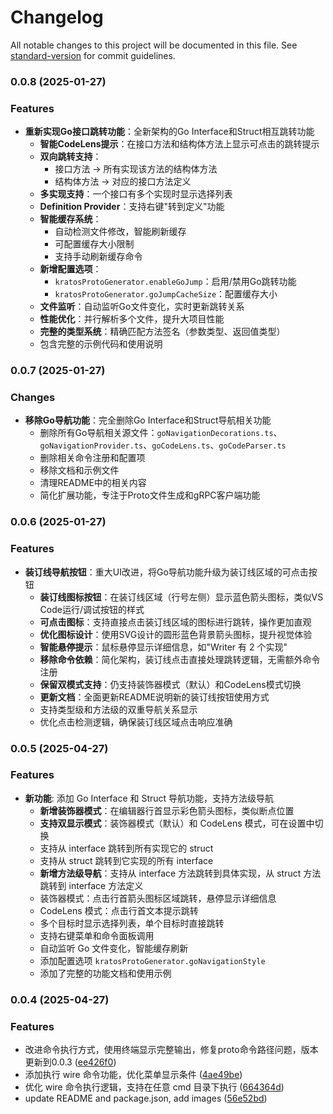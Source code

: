 # Changelog

All notable changes to this project will be documented in this file. See [standard-version](https://github.com/conventional-changelog/standard-version) for commit guidelines.

### 0.0.8 (2025-01-27)

### Features

* **重新实现Go接口跳转功能**：全新架构的Go Interface和Struct相互跳转功能
  - **智能CodeLens提示**：在接口方法和结构体方法上显示可点击的跳转提示
  - **双向跳转支持**：
    - 接口方法 → 所有实现该方法的结构体方法
    - 结构体方法 → 对应的接口方法定义
  - **多实现支持**：一个接口有多个实现时显示选择列表
  - **Definition Provider**：支持右键"转到定义"功能
  - **智能缓存系统**：
    - 自动检测文件修改，智能刷新缓存
    - 可配置缓存大小限制
    - 支持手动刷新缓存命令
  - **新增配置选项**：
    - `kratosProtoGenerator.enableGoJump`：启用/禁用Go跳转功能
    - `kratosProtoGenerator.goJumpCacheSize`：配置缓存大小
  - **文件监听**：自动监听Go文件变化，实时更新跳转关系
  - **性能优化**：并行解析多个文件，提升大项目性能
  - **完整的类型系统**：精确匹配方法签名（参数类型、返回值类型）
  - 包含完整的示例代码和使用说明

### 0.0.7 (2025-01-27)

### Changes

* **移除Go导航功能**：完全删除Go Interface和Struct导航相关功能
  - 删除所有Go导航相关源文件：`goNavigationDecorations.ts`、`goNavigationProvider.ts`、`goCodeLens.ts`、`goCodeParser.ts`
  - 删除相关命令注册和配置项
  - 移除文档和示例文件
  - 清理README中的相关内容
  - 简化扩展功能，专注于Proto文件生成和gRPC客户端功能

### 0.0.6 (2025-01-27)

### Features

* **装订线导航按钮**：重大UI改进，将Go导航功能升级为装订线区域的可点击按钮
  - **装订线图标按钮**：在装订线区域（行号左侧）显示蓝色箭头图标，类似VS Code运行/调试按钮的样式
  - **可点击图标**：支持直接点击装订线区域的图标进行跳转，操作更加直观
  - **优化图标设计**：使用SVG设计的圆形蓝色背景箭头图标，提升视觉体验
  - **智能悬停提示**：鼠标悬停显示详细信息，如"Writer 有 2 个实现"
  - **移除命令依赖**：简化架构，装订线点击直接处理跳转逻辑，无需额外命令注册
  - **保留双模式支持**：仍支持装饰器模式（默认）和CodeLens模式切换
  - **更新文档**：全面更新README说明新的装订线按钮使用方式
  - 支持类型级和方法级的双重导航关系显示
  - 优化点击检测逻辑，确保装订线区域点击响应准确

### 0.0.5 (2025-04-27)

### Features

* **新功能**: 添加 Go Interface 和 Struct 导航功能，支持方法级导航
  - **新增装饰器模式**：在编辑器行首显示彩色箭头图标，类似断点位置
  - **支持双显示模式**：装饰器模式（默认）和 CodeLens 模式，可在设置中切换
  - 支持从 interface 跳转到所有实现它的 struct
  - 支持从 struct 跳转到它实现的所有 interface  
  - **新增方法级导航**：支持从 interface 方法跳转到具体实现，从 struct 方法跳转到 interface 方法定义
  - 装饰器模式：点击行首箭头图标区域跳转，悬停显示详细信息
  - CodeLens 模式：点击行首文本提示跳转
  - 多个目标时显示选择列表，单个目标时直接跳转
  - 支持右键菜单和命令面板调用
  - 自动监听 Go 文件变化，智能缓存刷新
  - 添加配置选项 `kratosProtoGenerator.goNavigationStyle`
  - 添加了完整的功能文档和使用示例

### 0.0.4 (2025-04-27)


### Features

* 改进命令执行方式，使用终端显示完整输出，修复proto命令路径问题，版本更新到0.0.3 ([ee426f0](https://github.com/linkkong/kratos-generator/commit/ee426f01cbe1b797665850e55027c4a5ff7bed43))
* 添加执行 wire 命令功能，优化菜单显示条件 ([4ae49be](https://github.com/linkkong/kratos-generator/commit/4ae49be6908443b357a086e39ccec76b9f48caba))
* 优化 wire 命令执行逻辑，支持在任意 cmd 目录下执行 ([664364d](https://github.com/linkkong/kratos-generator/commit/664364d011ea5032f6ab871a819739ac925ef97e))
* update README and package.json, add images ([56e52bd](https://github.com/linkkong/kratos-generator/commit/56e52bd9f4572a97c8ec76390ee361ab1b6d65c0))
